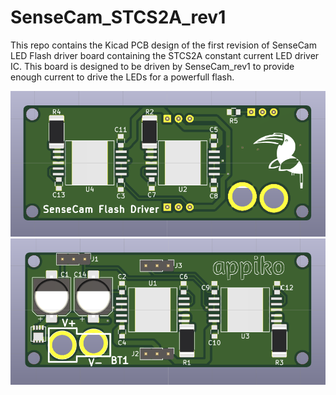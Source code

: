 # SenseCam_STCS2A_rev1

This repo contains the Kicad PCB design of the first revision of SenseCam LED Flash driver board containing the STCS2A constant current LED driver IC. This board is designed to be driven by SenseCam_rev1 to provide enough current to drive the LEDs for a powerfull flash.

![SenseCam_STCS2A_rev1 back](Images/SenseCam_STCS2A_rev1_back.png)
![SenseCam_STCS2A_rev1 front](Images/SenseCam_STCS2A_rev1_front.png)
